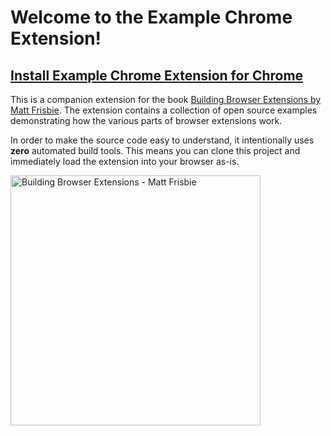 # Welcome to the Example Chrome Extension!

## [Install Example Chrome Extension for Chrome](https://chrome.google.com/webstore/detail/browser-extension-explore/jnofdoejfipgalklopidpdeofjebihcf)

This is a companion extension for the book [Building Browser Extensions by Matt Frisbie](https://www.amazon.com/Building-Browser-Extensions-Create-Firefox/dp/B0F78Z9QC8). The extension contains a collection of open source examples demonstrating how
the various parts of browser extensions work.

In order to make the source code easy to understand, it intentionally
uses **zero** automated build tools. This means you can
clone this project and immediately load the extension into your browser
as-is.

<img alt="Building Browser Extensions - Matt Frisbie" src="https://raw.githubusercontent.com/msfrisbie/demo-browser-extension/master/images/bbx_cover_2.webp" width="400">
